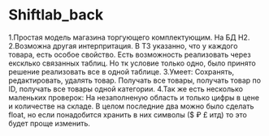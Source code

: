 # Shiftlab_back
1.Простая модель магазина торгующего комплектующим. На БД H2.
2.Возможна другая интерпритация. В ТЗ указанно, что у каждого товара, есть особое свойство. Есть возможность реализовать через ексклько связанных таблиц. Но тк условие только одно, было принято решение реализовать все в одной таблице.
3.Умеет: Сохранять, редактировать, удалять товар. Получать все товары, получать товар по ID, получать все товары одной категории.
4.Так же есть несколько маленьких проверок: На незаполненую область и только цифры в цене и количестве на складе. В целом последние два можно было сделать float, но если понадобится хранить в них символы ($ ₽ £ итд) то это будет проще изменить.
